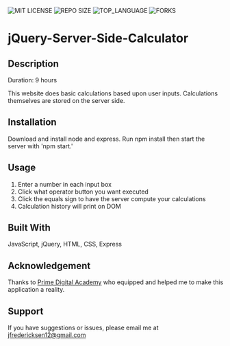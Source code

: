 
![MIT LICENSE](https://img.shields.io/github/license/freder48/https://github.com/freder48/jquery-server-side-calculator.svg?style=flat-square)
![REPO SIZE](https://img.shields.io/github/repo-size/freder48/https://github.com/freder48/jquery-server-side-calculator.svg?style=flat-square)
![TOP_LANGUAGE](https://img.shields.io/github/languages/top/freder48/https://github.com/freder48/jquery-server-side-calculator.svg?style=flat-square)
![FORKS](https://img.shields.io/github/forks/freder48/https://github.com/freder48/jquery-server-side-calculator.svg?style=social)

# jQuery-Server-Side-Calculator

## Description

Duration: 9 hours

This website does basic calculations based upon user inputs. Calculations themselves are stored on the server side. 


## Installation

Download and install node and express. Run npm install then start the server with 'npm start.'

## Usage

1. Enter a number in each input box
2. Click what operator button you want executed
3. Click the equals sign to have the server compute your calculations
4. Calculation history will print on DOM

## Built With

JavaScript, jQuery, HTML, CSS, Express

## Acknowledgement
Thanks to [Prime Digital Academy](www.primeacademy.io) who equipped and helped me to make this application a reality. 

## Support
If you have suggestions or issues, please email me at jfredericksen12@gmail.com
